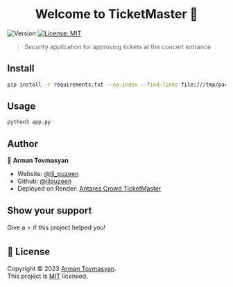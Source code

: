 <h1 align="center">Welcome to TicketMaster 👋</h1>
<p>
  <img alt="Version" src="https://img.shields.io/badge/version-1.0-blue.svg?cacheSeconds=2592000" />
  <a href="https://github.com/git/git-scm.com/blob/main/MIT-LICENSE.txt" target="_blank">
    <img alt="License: MIT" src="https://img.shields.io/badge/License-MIT-yellow.svg" />
  </a>
</p>

> Security application for approving tickets at the concert entrance 

## Install

```sh
pip install -r requirements.txt --no-index --find-links file:///tmp/packages
```

## Usage

```sh
python3 app.py
```

## Author

👤 **Arman Tovmasyan**

* Website: [@lil_puzeen](https://www.instagram.com/lil_puzeen/?hl=ru)
* Github: [@lilpuzeen](https://github.com/lilpuzeen)
* Deployed on Render: [Antares Crowd TicketMaster](https://antarescrowd.onrender.com/)

## Show your support

Give a ⭐️ if this project helped you!

## 📝 License

Copyright © 2023 [Arman Tovmasyan](https://github.com/lilpuzeen).<br />
This project is [MIT](https://github.com/git/git-scm.com/blob/main/MIT-LICENSE.txt) licensed.
